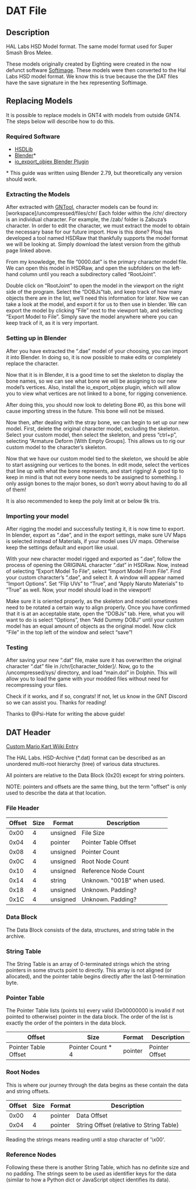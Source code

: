# DAT File

## Description

HAL Labs HSD Model format. The same model format used for Super Smash Bros Melee.

These models originally created by Eighting were created in the now defunct software [Softimage](https://en.wikipedia.org/wiki/Autodesk_Softimage). These models were then converted to the Hal Labs HSD model format. We know this is true because the the DAT files have the save signature in the hex representing Softimage.

## Replacing Models

It is possible to replace models in GNT4 with models from outside GNT4. The steps below will describe how to do this.

### Required Software

* [HSDLib](https://github.com/Ploaj/HSDLib/releases)
* [Blender](https://www.blender.org/download/)*
* [io_export_objex Blender Plugin](https://github.com/CrookedPoe/io_export_objex)

\* This guide was written using Blender 2.79, but theoretically any version should work.

### Extracting the Models

After extracted with [GNTool](https://github.com/NicholasMoser/GNTool), character models can be found in: [workspace]/uncompressed/files/chr/
Each folder within the /chr/ directory is an individual character. For example, the /zab/ folder is Zabuza’s character.
In order to edit the character, we must extract the model to obtain the necessary base for our future import. How is this done? Ploaj has developed a tool named HSDRaw that thankfully supports the model format we will be looking at. Simply download the latest version from the github page linked above.

From my knowledge, the file “0000.dat” is the primary character model file. We can open this model in HSDRaw, and open the subfolders on the left-hand column until you reach a subdirectory called “RootJoint”.

Double click on “RootJoint” to open the model in the viewport on the right side of the program. Select the “DOBJs”tab, and keep track of how many objects there are in the list, we’ll need this information for later. Now we can take a look at the model, and export it for us to then use in blender. We can export the model by clicking “File” next to the viewport tab, and selecting “Export Model to File”. Simply save the model anywhere where you can keep track of it, as it is very important.

### Setting up in Blender

After you have extracted the “.dae” model of your choosing, you can import it into Blender. In doing so, it is now possible to make edits or completely replace the character.

Now that it is in Blender, it is a good time to set the skeleton to display the bone names, so we can see what bone we will be assigning to our new model’s vertices. Also, install the io_export_objex plugin, which will allow you to view what vertices are not linked to a bone, for rigging convenience.

After doing this, you should now look to deleting Bone #0, as this bone will cause importing stress in the future. This bone will not be missed.

Now then, after dealing with the stray bone, we can begin to set up our new model. First, delete the original character model, excluding the skeleton. Select your custom model, then select the skeleton, and press “ctrl+p”, selecting “Armature Deform [With Empty Groups]. This allows us to rig our custom model to the character’s skeleton.

Now that we have our custom model tied to the skeleton, we should be able to start assigning our vertices to the bones. In edit mode, select the vertices that line up with what the bone represents, and start rigging! A good tip to keep in mind is that not every bone needs to be assigned to something. I only assign bones to the major bones, so don’t worry about having to do all of them!

It is also recommended to keep the poly limit at or below 9k tris.

### Importing your model

After rigging the model and successfully testing it, it is now time to export. In blender, export as “.dae”, and in the export settings, make sure UV Maps is selected instead of Materials, if your model uses UV maps. Otherwise keep the settings default and export like usual.

With your new character model rigged and exported as “.dae”, follow the process of opening the ORIGINAL character “.dat” in HSDRaw. Now, instead of selecting “Export Model To File”, select “Import Model From File”. Find your custom character’s “.dae”, and select it. A window will appear named “Import Options”. Set “Flip UVs” to “True”, and “Apply Naruto Materials” to “True” as well. Now, your model should load in the viewport!

Make sure it is oriented properly, as the skeleton and model sometimes need to be rotated a certain way to align properly. Once you have confirmed that it is at an acceptable state, open the “DOBJs” tab. Here, what you will want to do is select “Options”, then “Add Dummy DOBJ” until your custom model has an equal amount of objects as the original model.
Now click “File” in the top left of the window and select “save”!

### Testing

After saving your new “.dat” file, make sure it has overwritten the original character “.dat” file in /chr/[character_folder]/.
Now, go to the /uncompressed/sys/ directory, and load “main.dol” in Dolphin. This will allow you to load the game with your modded files without need for recompressing your files.

Check if it works, and if so, congrats! If not, let us know in the GNT Discord so we can assist you. Thanks for reading!

Thanks to @Psi-Hate for writing the above guide!

## DAT Header

[Custom Mario Kart Wiiki Entry](http://wiki.tockdom.com/wiki/HAL_DAT_(File_Format))

The HAL Labs. HSD-Archive (*.dat) format can be described as an unordered multi-root hierarchy (tree) of various data structures.

All pointers are relative to the Data Block (0x20) except for string pointers.

NOTE: pointers and offsets are the same thing, but the term "offset" is only used to describe the data at that location.

### File Header

| Offset | Size | Format   | Description                |
|--------|------|----------|----------------------------|
| 0x00   | 4    | unsigned | File Size                  |
| 0x04   | 4    | pointer  | Pointer Table Offset       |
| 0x08   | 4    | unsigned | Pointer Count              |
| 0x0C   | 4    | unsigned | Root Node Count            |
| 0x10   | 4    | unsigned | Reference Node Count       |
| 0x14   | 4    | string   | Unknown. "001B" when used. |
| 0x18   | 4    | unsigned | Unknown. Padding?          |
| 0x1C   | 4    | unsigned | Unknown. Padding?          |

### Data Block

The Data Block consists of the data, structures, and string table in the archive.

### String Table

The String Table is an array of 0-terminated strings which the string pointers in some structs point to directly.
This array is not aligned (or allocated), and the pointer table begins directly after the last 0-termination byte.

### Pointer Table

The Pointer Table lists (points to) every valid (0x00000000 is invalid if not pointed to otherwise) pointer in the data block.
The order of the list is exactly the order of the pointers in the data block.

| Offset               | Size              | Format  | Description    |
|----------------------|-------------------|---------|----------------|
| Pointer Table Offset | Pointer Count * 4 | pointer | Pointer Offset |

### Root Nodes

This is where our journey through the data begins as these contain the data and string offsets.

| Offset | Size | Format  | Description                              |
|--------|------|---------|------------------------------------------|
| 0x00   | 4    | pointer | Data Offset                              |
| 0x04   | 4    | pointer | String Offset (relative to String Table) |

Reading the strings means reading until a stop character of '\x00'.

### Reference Nodes

Following these there is another String Table, which has no definite size and no padding.
The strings seem to be used as identifier keys for the data (similar to how a Python dict or JavaScript object identifies its data).
